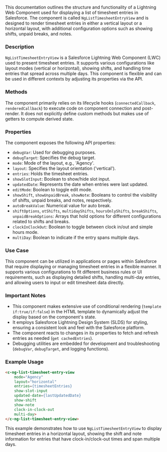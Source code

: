 This documentation outlines the structure and functionality of a Lightning Web Component used for displaying a list of timesheet entries in Salesforce. The component is called `NgListTimesheetEntryView` and is designed to render timesheet entries in either a vertical layout or a horizontal layout, with additional configuration options such as showing shifts, unpaid breaks, and notes.

### Description

`NgListTimesheetEntryView` is a Salesforce Lightning Web Component (LWC) used to present timesheet entries. It supports various configurations like layout modes (vertical or horizontal), showing shifts, and handling time entries that spread across multiple days. This component is flexible and can be used in different contexts by adjusting its properties via the API.

### Methods

The component primarily relies on its lifecycle hooks (`connectedCallback`, `renderedCallback`) to execute code on component connection and post-render. It does not explicitly define custom methods but makes use of getters to compute derived state.

### Properties

The component exposes the following API properties:

- `debugVar`: Used for debugging purposes.
- `debugTarget`: Specifies the debug target.
- `mode`: Mode of the layout, e.g., 'Agency'.
- `layout`: Specifies the layout orientation ('vertical').
- `entries`: Holds the timesheet entries.
- `showSlotInput`: Boolean to show/hide slot input.
- `updatedDate`: Represents the date when entries were last updated.
- `editMode`: Boolean to toggle edit mode.
- `showShift`, `showUnpaidBreak`, `showNote`: Booleans to control the visibility of shifts, unpaid breaks, and notes, respectively.
- `autoBreakValue`: Numerical value for auto break.
- `shiftOptions`, `otShifts`, `multidayShifts`, `hoursOnlyShifts`, `breakShifts`, `unpaidBreakOptions`: Arrays that hold options for different configurations related to shifts and breaks.
- `clockInClockOut`: Boolean to toggle between clock in/out and simple hours mode.
- `multiDay`: Boolean to indicate if the entry spans multiple days.

### Use Case

This component can be utilized in applications or pages within Salesforce that require displaying or managing timesheet entries in a flexible manner. It supports various configurations to fit different business rules or UI requirements, such as displaying detailed shifts, handling multi-day entries, and allowing users to input or edit timesheet data directly.

### Important Notes

- This component makes extensive use of conditional rendering (`template if:true/if:false`) in the HTML template to dynamically adjust the display based on the component's state.
- It employs Salesforce Lightning Design System (SLDS) for styling, ensuring a consistent look and feel with the Salesforce platform.
- The component reacts to changes in its properties to fetch and refresh entries as needed (`get cachedEntries`).
- Debugging utilities are embedded for development and troubleshooting (`debugVar`, `debugTarget`, and logging functions).

### Example Usage

```html
<c-ng-list-timesheet-entry-view
    mode="Agency"
    layout="horizontal"
    entries={timesheetEntries}
    show-slot-input
    updated-date={lastUpdatedDate}
    show-shift
    show-note
    clock-in-clock-out
    multi-day>
</c-ng-list-timesheet-entry-view>
```

This example demonstrates how to use `NgListTimesheetEntryView` to display timesheet entries in a horizontal layout, showing the shift and note information for entries that have clock-in/clock-out times and span multiple days.